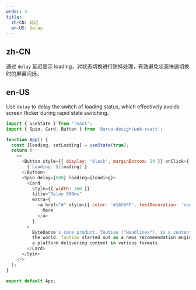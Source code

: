 ```yaml
---
order: 4
title:
  zh-CN: 延迟
  en-US: Delay
---
```


## zh-CN

通过 `delay` 延迟显示 loading，对状态切换进行防抖处理，有效避免状态快速切换时的屏幕闪烁。

## en-US

Use `delay` to delay the switch of loading status, which effectively avoids screen flicker during rapid state switching.

```js
import { useState } from 'react';
import { Spin, Card, Button } from '@arco-design/web-react';

function App() {
  const [loading, setLoading] = useState(true);
  return (
    <>
      <Button style={{ display: 'block', marginBottom: 24 }} onClick={() => setLoading(!loading)}>
        {`Loading: ${loading}`}
      </Button>
      <Spin delay={500} loading={loading}>
        <Card
          style={{ width: 360 }}
          title="Delay 500ms"
          extra={
            <a href="#" style={{ color: '#165DFF', textDecoration: 'none' }}>
              More
            </a>
          }
        >
          ByteDance's core product, Toutiao ("Headlines"), is a content platform in China and around
          the world. Toutiao started out as a news recommendation engine and gradually evolved into
          a platform delivering content in various formats.
        </Card>
      </Spin>
    </>
  );
}

export default App;
```
